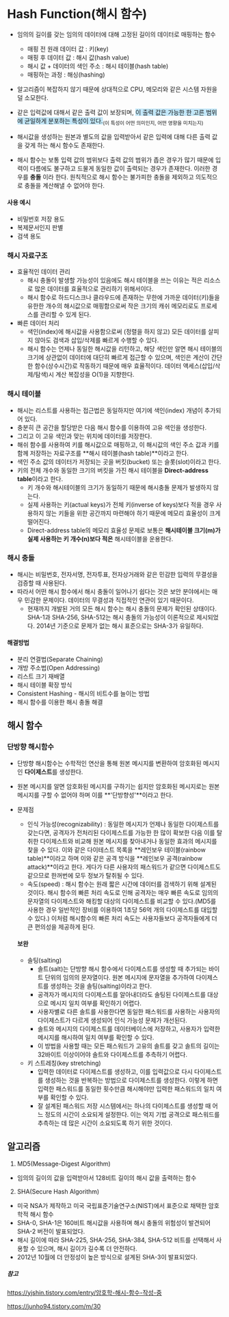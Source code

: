 # Hash Function(해시 함수)

- 임의의 길이를 갖는 임의의 데이터에 대해 고정된 길이의 데이터로 매핑하는 함수
  - 매핑 전 원래 데이터 값 : 키(key)
  - 매핑 후 데이터 값 : 해시 값(hash value)
  - 해시 값 + 데이터의 색인 주소 : 해시 테이블(hash table)
  - 매핑하는 과정 : 해싱(hashing)

- 알고리즘이 복잡하지 않기 때문에 상대적으로 CPU, 메모리와 같은 시스템 자원을 덜 소모한다.
- 같은 입력값에 대해서 같은 출력 값이 보장되며, <span style="background-color:#C3E7FA">이 출력 값은 가능한 한 고른 범위에 균일하게 분포하는 특성이 있다.</span><sub>(이 특성이 어떤 의미인지, 어떤 영향을 미치는지)</sub>

- 해시값을 생성하는 원본과 별도의 값을 입력받아서 같은 입력에 대해 다른 출력 값을 갖게 하는 해시 함수도 존재한다.
- 해시 함수는 보통 입력 값의 범위보다 출력 값의 범위가 좁은 경우가 많기 때문에 입력이 다름에도 불구하고 드물게 동일한 값이 출력되는 경우가 존재한다. 이러한 경우를 **충돌** 이라 한다. 원칙적으로 해시 함수는 불가피한 충돌을 제외하고 의도적으로 충돌을 계산해낼 수 없어야 한다.

#### 사용 예시

- 비밀번호 저장 용도
- 복제문서인지 판별
- 검색 용도

### 해시 자료구조

- 효율적인 데이터 관리
  - 해시 충돌이 발생할 가능성이 있음에도 해시 테이블을 쓰는 이유는 적은 리소스로 많은 데이터를 효율적으로 관리하기 위해서이다.
  - 해시 함수로 하드디스크나 클라우드에 존재하는 무한에 가까운 데이터(키)들을 유한한 개수의 해시값으로 매핑함으로써 작은 크기의 캐쉬 메모리로도 프로세스를 관리할 수 있게 된다.
- 빠른 데이터 처리
  - 색인(index)에 해시값을 사용함으로써 (정렬을 하지 않고) 모든 데이터를 살피지 않아도 검색과 삽입/삭제를 빠르게 수행할 수 있다.
  - 해시 함수는 언제나 동일한 해시값을 리턴하고, 해당 색인만 알면 해시 테이블의 크기에 상관없이 데이터에 대단히 빠르게 접근할 수 있으며, 색인은 계산이 간단한 함수(상수시간)로 작동하기 때문에 매우 효율적이다. 데이터 액세스(삽입/삭제/탐색)시 계산 복잡성을 O(1)을 지향한다.

### 해시 테이블

- 해시는 리스트를 사용하는 접근법은 동일하지만 여기에 색인(index) 개념이 추가되어 있다.
- 충분히 큰 공간을 할당받은 다음 해시 함수를 이용하여 고유 색인을 생성한다.
- 그리고 이 고유 색인과 맞는 위치에 데이터를 저장한다.
- 해쉬 함수를 사용하여 키를 해시값으로 매핑하고, 이 해시값의 색인 주소 값과 키를 함께 저장하는 자료구조를 **해시 테이블(hash table)**이라고 한다.
- 색인 주소 값의 데이터가 저장되는 곳을 버킷(bucket) 또는 슬롯(slot)이라고 한다.
- 키의 전체 개수와 동일한 크기의 버킷을 가진 해시 테이블을 **Direct-address table**이라고 한다.
  - 키 개수와 해시테이블의 크기가 동일하기 때문에 해시충돌 문제가 발생하지 않는다.
  - 실제 사용하는 키(actual keys)가 전체 키(inverse of keys)보다 적을 경우 사용하지 않는 키들을 위한 공간까지 마련해야 하기 때문에 메모리 효율성이 크게 떨어진다.
  - Direct-address table의 메모리 효율성 문제로 보통은 **해시테이블 크기(m)가 실제 사용하는 키 개수(n)보다 적은** 해시테이블을 운용한다.

### 해시 충돌

- 해시는 비밀번호, 전자서명, 전자투표, 전자상거래와 같은 민감한 입력의 무결성을 검증할 때 사용된다.
- 따라서 어떤 해시 함수에서 해시 충돌이 일어나기 쉽다는 것은 보안 분야에서는 매우 민감한 문제이다. 데이터의 무결성과 직접적인 연관이 있기 때문이다.
  - 현재까지 개발된 거의 모든 해시 함수는 해시 충돌의 문제가 확인된 상태이다. SHA-1과 SHA-256, SHA-512는 해시 충돌의 가능성이 이론적으로 제시되었다. 2014년 기준으로 문제가 없는 해시 표준으로는 SHA-3가 유일하다.

#### 해결방법

- 분리 연결법(Separate Chaining)
- 개방 주소법(Open Addressing)
- 리스트 크기 재배열
- 해시 테이블 확장 방식
- Consistent Hashing - 해시의 비트수를 늘이는 방법
- 해시 함수를 이용한 해시 충돌 해결



## 해시 함수

### 단방향 해시함수

- 단방향 해시함수는 수학적인 연산을 통해 원본 메시지를 변환하여 암호화된 메시지인 **다이제스트**를 생성한다.

- 원본 메시지를 알면 암호화된 메시지를 구하기는 쉽지만 암호화된 메시지로는 원본 메시지를 구할 수 없어야 하며 이를 **'단방향성'**이라고 한다.

- 문제점

  - 인식 가능성(recognizability) : 동일한 메시지가 언제나 동일한 다이제스트를 갖는다면, 공격자가 전처리된 다이제스트를 가능한 한 많이 확보한 다음 이를 탈취한 다이제스트와 비교해 원본 메시지를 찾아내거나 동일한 효과의 메시지를 찾을 수 있다. 이와 같은 다이테스트 목록을 **레인보우 테이블(rainbow table)**이라고 하며 이와 같은 공격 방식을 **레인보우 공격(rainbow attack)**이라고 한다. 게다가 다른 사용자의 패스워드가 같으면 다이제스트도 같으므로 한꺼번에 모두 정보가 탈취될 수 있다.
  - 속도(speed) : 해시 함수는 원래 짧은 시간에 데이터를 검색하기 위해 설계된 것이다. 해시 함수의 빠른 처리 속도로 인해 공격자는 매우 빠른 속도로 임의의 문자열의 다이제스트와 해킹할 대상의 다이제스트를 비교할 수 있다.(MD5를 사용한 경우 일반적인 장비를 이용하여 1초당 56억 개의 다이제스트를 대입할 수 있다.) 이처럼 해시함수의 빠른 처리 속도는 사용자들보다 공격자들에게 더 큰 편의성을 제공하게 된다.

  #### 보완

  - 솔팅(salting) 
    - 솔트(salt)는 단방향 해시 함수에서 다이제스트를 생성할 때 추가되는 바이트 단위의 임의의 문자열이다. 원본 메시지에 문자열을 추가하여 다이제스트를 생성하는 것을 솔팅(salting)이라고 한다.
    - 공격자가 메시지의 다이제스트를 알아내더라도 솔팅된 다이제스트를 대상으로 메시지 일치 여부를 확인하기 어렵다.
    - 사용자별로 다른 솔트를 사용한다면 동일한 패스워드를 사용하는 사용자의 다이제스트가 다르게 생성되어 인식 가능성 문제가 개선된다.
    - 솔트와 메시지의 다이제스트를 데이터베이스에 저장하고, 사용자가 입력한 메시지를 해시하여 일치 여부를 확인할 수 있다. 
    - 이 방법을 사용할 때는 모든 패스워드가 고유의 솔트를 갖고 솔트의 길이는 32바이트 이상이어야 솔트와 다이제스트를 추측하기 어렵다.
  - 키 스트레칭(key stretching)
    - 입력한 데이터로 다이제스트를 생성하고, 이를 입력값으로 다시 다이제스트를 생성하는 것을 반복하는 방법으로 다이제스트를 생성한다. 이렇게 하면 입력한 패스워드를 동일한 횟수만큼 해시해야만 입력한 패스워드의 일치 여부를 확인할 수 있다.
    - 잘 설계된 패스워드 저장 시스템에서는 하나의 다이제스트를 생성할 때 어느 정도의 시간이 소요되게 설정한다. 이는 억지 기법 공격으로 패스워드를 추측하는 데 많은 시간이 소요되도록 하기 위한 것이다.



## 알고리즘

1. MD5(Message-Digest Algorithm)

- 임의의 길이의 값을 입력받아서 128비트 길이의 해시 값을 출력하는 함수

2. SHA(Secure Hash Algorithm)

- 미국 NSA가 제작하고 미국 국립표준기술연구소(NIST)에서 표준으로 채택한 암호학적 해시 함수
- SHA-0, SHA-1은 160비트 해시값을 사용하며 해시 충돌의 위험성이 발견되어 SHA-2 버전이 발표되었다.
- 해시 길이에 따라 SHA-225, SHA-256, SHA-384, SHA-512 비트를 선택해서 사용할 수 있으며, 해시 길이가 길수록 더 안전하다.
- 2012년 10월에 더 안정성이 높은 방식으로 설계된 SHA-3이 발표되었다.

##### 참고

https://yjshin.tistory.com/entry/암호학-해시-함수-작성-중

https://junho94.tistory.com/m/30